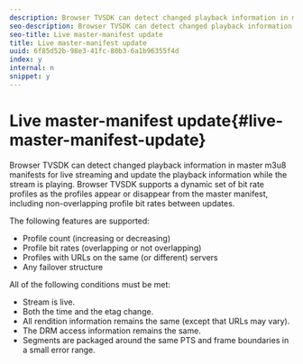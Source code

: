 ```yaml
---
description: Browser TVSDK can detect changed playback information in master m3u8 manifests for live streaming and update the playback information while the stream is playing. Browser TVSDK supports a dynamic set of bit rate profiles as the profiles appear or disappear from the master manifest, including non-overlapping profile bit rates between updates.
seo-description: Browser TVSDK can detect changed playback information in master m3u8 manifests for live streaming and update the playback information while the stream is playing. Browser TVSDK supports a dynamic set of bit rate profiles as the profiles appear or disappear from the master manifest, including non-overlapping profile bit rates between updates.
seo-title: Live master-manifest update
title: Live master-manifest update
uuid: 6f85d52b-98e3-41fc-80b3-6a1b96355f4d
index: y
internal: n
snippet: y
---
```


# Live master-manifest update{#live-master-manifest-update}

Browser TVSDK can detect changed playback information in master m3u8 manifests for live streaming and update the playback information while the stream is playing. Browser TVSDK supports a dynamic set of bit rate profiles as the profiles appear or disappear from the master manifest, including non-overlapping profile bit rates between updates.

The following features are supported:

* Profile count (increasing or decreasing) 
* Profile bit rates (overlapping or not overlapping) 
* Profiles with URLs on the same (or different) servers 
* Any failover structure

All of the following conditions must be met:

* Stream is live. 
* Both the time and the etag change. 
* All rendition information remains the same (except that URLs may vary). 
* The DRM access information remains the same. 
* Segments are packaged around the same PTS and frame boundaries in a small error range.

